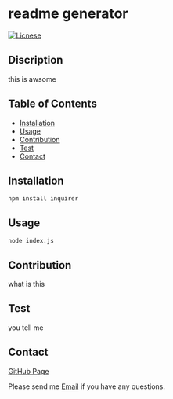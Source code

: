 
# readme generator

[![Licnese](https://img.shields.io/badge/Licnese-Apache%202.0-red)](https://opensource.org/licenses/Apache-2.0)

## Discription

this is awsome

## Table of Contents

* [Installation](#installation)
* [Usage](#usage)
* [Contribution](#contribution)
* [Test](#test)
* [Contact](#contact)

## Installation

```
npm install inquirer
```

## Usage

```
node index.js
```

## Contribution

what is this

## Test

you tell me

## Contact

[GitHub Page](https://github.com/siyuanhuo) 

Please send me [Email](mailto:siyuan@gmial.com?subject=[GitHub]%20Source%20Han%20Sans) if you have any questions.

